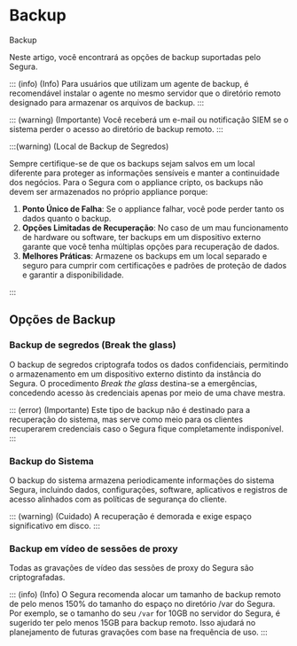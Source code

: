 # Backup

Backup

Neste artigo, você encontrará as opções de backup suportadas pelo Segura.

::: (info) (Info)
Para usuários que utilizam um agente de backup, é recomendável instalar o agente no mesmo servidor que o diretório remoto designado para armazenar os arquivos de backup.
:::

::: (warning) (Importante)
Você receberá um e-mail ou notificação SIEM se o sistema perder o acesso ao diretório de backup remoto.
:::

:::(warning) (Local de Backup de Segredos)

Sempre certifique-se de que os backups sejam salvos em um local diferente para proteger as informações sensíveis e manter a continuidade dos negócios.
Para o Segura com o appliance cripto, os backups não devem ser armazenados no próprio appliance porque:

1. **Ponto Único de Falha**: Se o appliance falhar, você pode perder tanto os dados quanto o backup.
2. **Opções Limitadas de Recuperação**: No caso de um mau funcionamento de hardware ou software, ter backups em um dispositivo externo garante que você tenha múltiplas opções para recuperação de dados.
3. **Melhores Práticas**: Armazene os backups em um local separado e seguro para cumprir com certificações e padrões de proteção de dados e garantir a disponibilidade.

:::

## Opções de Backup
### Backup de segredos (Break the glass)

O backup de segredos criptografa todos os dados confidenciais, permitindo o armazenamento em um dispositivo externo distinto da instância do Segura. O procedimento *Break the glass* destina-se a emergências, concedendo acesso às credenciais apenas por meio de uma chave mestra.

::: (error) (Importante)
Este tipo de backup não é destinado para a recuperação do sistema, mas serve como meio para os clientes recuperarem credenciais caso o Segura fique completamente indisponível.
:::

### Backup do Sistema

O backup do sistema armazena periodicamente informações do sistema Segura, incluindo dados, configurações, software, aplicativos e registros de acesso alinhados com as políticas de segurança do cliente.

::: (warning) (Cuidado)
A recuperação é demorada e exige espaço significativo em disco.
:::

### Backup em vídeo de sessões de proxy

Todas as gravações de vídeo das sessões de proxy do Segura são criptografadas.

::: (info) (Info)
O Segura recomenda alocar um tamanho de backup remoto de pelo menos 150% do tamanho do espaço no diretório  /var do Segura. Por exemplo, se o tamanho do seu `/var` for 10GB no servidor do Segura, é sugerido ter pelo menos 15GB para backup remoto. Isso ajudará no planejamento de futuras gravações com base na frequência de uso.
:::



